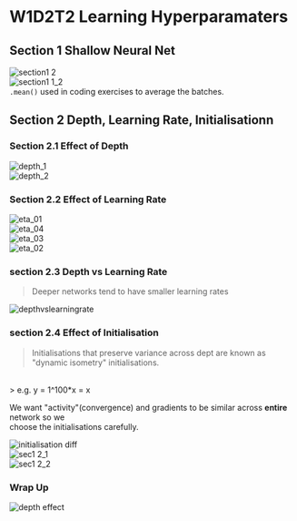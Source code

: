 # W1D2T2 Learning Hyperparamaters

## Section 1 Shallow Neural Net


![section1 2](https://user-images.githubusercontent.com/72982560/178596634-86773777-a405-42ef-a4a9-6caa9b90b6dc.png)
</br>
![section1 1_2](https://user-images.githubusercontent.com/72982560/178596636-6170a0ec-db0c-441f-80bc-eb21edda8b84.png)
</br>
`.mean()` used in coding exercises to average the batches.

## Section 2 Depth, Learning Rate, Initialisationn
### Section 2.1 Effect of Depth

![depth_1](https://user-images.githubusercontent.com/72982560/178596874-6f378cf9-b557-40ba-aeca-2b32b8327154.png)
</br>
![depth_2](https://user-images.githubusercontent.com/72982560/178596901-7ce4466e-4ead-45a7-b7a8-fba3623e4175.png)

### Section 2.2 Effect of Learning Rate
![eta_01](https://user-images.githubusercontent.com/72982560/178596929-94c4eca9-b180-493a-9217-1a894ef687e2.png)</br>
![eta_04](https://user-images.githubusercontent.com/72982560/178596932-b9268586-3274-4e9f-9c32-c0fc30ee7278.png)</br>
![eta_03](https://user-images.githubusercontent.com/72982560/178596934-51db0c3a-7c6e-4883-bc9c-d0808242a691.png)</br>
![eta_02](https://user-images.githubusercontent.com/72982560/178596935-04fba707-5e45-4029-8db5-526ad737e081.png)


### section 2.3 Depth vs Learning Rate
>Deeper networks tend to have smaller learning rates

![depthvslearningrate](https://user-images.githubusercontent.com/72982560/178597003-9fb6ed3c-8969-4895-b731-220a855c5c3f.png)


### section 2.4 Effect of Initialisation

> Initialisations that preserve variance across dept are known as "dynamic isometry" initialisations. 
</br>
> e.g. y = 1^100*x = x
</br>

We want "activity"(convergence) and gradients to be similar across **entire** network so we</br> choose the initialisations carefully.


![initialisation diff](https://user-images.githubusercontent.com/72982560/178597084-0385ba29-57f4-45f4-9003-01388d57f4a2.png)</br>
![sec1 2_1](https://user-images.githubusercontent.com/72982560/178597117-2c04db88-abb3-4151-b96c-dc93e0611518.png)</br>
![sec1 2_2](https://user-images.githubusercontent.com/72982560/178597119-89073441-a63f-42b1-abe7-b3b84ee6618c.png)

### Wrap Up

![depth effect](https://user-images.githubusercontent.com/72982560/178599698-083e34cb-db5d-4f3e-86c4-4fcc87b63bc9.png)

